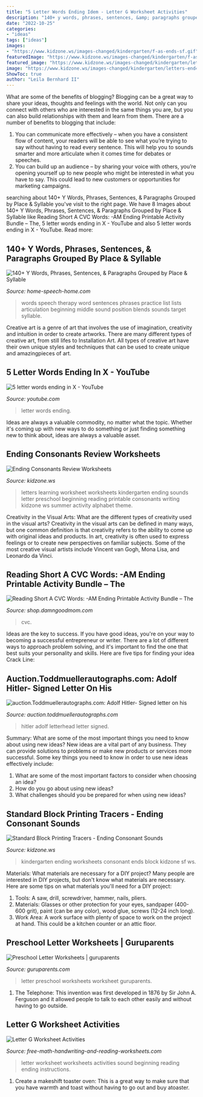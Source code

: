 ```yaml
---
title: "5 Letter Words Ending Idem - Letter G Worksheet Activities"
description: "140+ y words, phrases, sentences, &amp; paragraphs grouped by place &amp; syllable"
date: "2022-10-25"
categories:
- "ideas"
tags: ["ideas"]
images:
- "https://www.kidzone.ws/images-changed/kindergarten/f-as-ends-sf.gif"
featuredImage: "https://www.kidzone.ws/images-changed/kindergarten/f-as-ends-sf.gif"
featured_image: "https://www.kidzone.ws/images-changed/kindergarten/letters-end4.gif"
image: "https://www.kidzone.ws/images-changed/kindergarten/letters-end4.gif"
ShowToc: true
author: "Leila Bernhard II"
---
```



What are some of the benefits of blogging?
Blogging can be a great way to share your ideas, thoughts and feelings with the world. Not only can you connect with others who are interested in the same things you are, but you can also build relationships with them and learn from them. There are a number of benefits to blogging that include: 
1) You can communicate more effectively – when you have a consistent flow of content, your readers will be able to see what you’re trying to say without having to read every sentence. This will help you to sounds smarter and more articulate when it comes time for debates or speeches. 
2) You can build up an audience – by sharing your voice with others, you’re opening yourself up to new people who might be interested in what you have to say. This could lead to new customers or opportunities for marketing campaigns.

	

		
searching about 140+ Y Words, Phrases, Sentences, &amp; Paragraphs Grouped by Place &amp; Syllable you've visit to the right page. We have 8 Images about 140+ Y Words, Phrases, Sentences, &amp; Paragraphs Grouped by Place &amp; Syllable like Reading Short A CVC Words: -AM Ending Printable Activity Bundle – The, 5 letter words ending in X - YouTube and also 5 letter words ending in X - YouTube. Read more:
		
    
## 140+ Y Words, Phrases, Sentences, &amp; Paragraphs Grouped By Place &amp; Syllable

<img loading=lazy src="http://www.home-speech-home.com/images/y-words.png" onerror="this.onerror=null;this.src='https://tse4.mm.bing.net/th?id=OIP.TIwE0Tc2xjfZVu4tO1A7KQHaHa&amp;pid=15.1';" alt="140+ Y Words, Phrases, Sentences, &amp; Paragraphs Grouped by Place &amp; Syllable">

_Source: home-speech-home.com_

>words speech therapy word sentences phrases practice list lists articulation beginning middle sound position blends sounds target syllable. 

	

Creative art is a genre of art that involves the use of imagination, creativity and intuition in order to create artworks. There are many different types of creative art, from still lifes to Installation Art. All types of creative art have their own unique styles and techniques that can be used to create unique and amazingpieces of art.

    
## 5 Letter Words Ending In X - YouTube

<img loading=lazy src="https://i.ytimg.com/vi/uU9f0XKOEhY/maxresdefault.jpg" onerror="this.onerror=null;this.src='https://tse1.mm.bing.net/th?id=OIP.ToavYp-mjRqsvSGOfqf6CAHaEK&amp;pid=15.1';" alt="5 letter words ending in X - YouTube">

_Source: youtube.com_

>letter words ending. 

	

Ideas are always a valuable commodity, no matter what the topic. Whether it's coming up with new ways to do something or just finding something new to think about, ideas are always a valuable asset.

    
## Ending Consonants Review Worksheets

<img loading=lazy src="https://www.kidzone.ws/images-changed/kindergarten/letters-end4.gif" onerror="this.onerror=null;this.src='https://tse3.mm.bing.net/th?id=OIP.QKMiFT35NrSKgrqddkvqdgHaJ3&amp;pid=15.1';" alt="Ending Consonants Review Worksheets">

_Source: kidzone.ws_

>letters learning worksheet worksheets kindergarten ending sounds letter preschool beginning reading printable consonants writing kidzone ws summer activity alphabet theme. 

	

Creativity in the Visual Arts: What are the different types of creativity used in the visual arts?
Creativity in the visual arts can be defined in many ways, but one common definition is that creativity refers to the ability to come up with original ideas and products. In art, creativity is often used to express feelings or to create new perspectives on familiar subjects. Some of the most creative visual artists include Vincent van Gogh, Mona Lisa, and Leonardo da Vinci.

    
## Reading Short A CVC Words: -AM Ending Printable Activity Bundle – The

<img loading=lazy src="https://shop.damngoodmom.com/wp-content/uploads/2020/11/LearntoRead_ShortA_CVCwords_AM-700x1238.png" onerror="this.onerror=null;this.src='https://tse3.mm.bing.net/th?id=OIP.OPGWTPNjLT12V3tjRqMpsgHaNG&amp;pid=15.1';" alt="Reading Short A CVC Words: -AM Ending Printable Activity Bundle – The">

_Source: shop.damngoodmom.com_

>cvc. 

	

Ideas are the key to success. If you have good ideas, you're on your way to becoming a successful entrepreneur or writer. There are a lot of different ways to approach problem solving, and it's important to find the one that best suits your personality and skills. Here are five tips for finding your idea Crack Line:

    
## Auction.Toddmuellerautographs.com: Adolf Hitler- Signed Letter On His

<img loading=lazy src="http://photos.auctionanything.com/x/264/f2723.jpg" onerror="this.onerror=null;this.src='https://tse2.mm.bing.net/th?id=OIP.EroUCgy3b5qFn4RwQpZtiwHaFF&amp;pid=15.1';" alt="auction.Toddmuellerautographs.com: Adolf Hitler- Signed letter on his">

_Source: auction.toddmuellerautographs.com_

>hitler adolf letterhead letter signed. 

	

Summary: What are some of the most important things you need to know about using new ideas?
New ideas are a vital part of any business. They can provide solutions to problems or make new products or services more successful. Some key things you need to know in order to use new ideas effectively include:
1. What are some of the most important factors to consider when choosing an idea?
2. How do you go about using new ideas?
3. What challenges should you be prepared for when using new ideas?

    
## Standard Block Printing Tracers - Ending Consonant Sounds

<img loading=lazy src="https://www.kidzone.ws/images-changed/kindergarten/f-as-ends-sf.gif" onerror="this.onerror=null;this.src='https://tse3.mm.bing.net/th?id=OIP.51MTAB29MqHh7ElYBWDrOgHaJ3&amp;pid=15.1';" alt="Standard Block Printing Tracers - Ending Consonant Sounds">

_Source: kidzone.ws_

>kindergarten ending worksheets consonant ends block kidzone sf ws. 

	

Materials: What materials are necessary for a DIY project?
Many people are interested in DIY projects, but don't know what materials are necessary. Here are some tips on what materials you'll need for a DIY project:
1. Tools: A saw, drill, screwdriver, hammer, nails, pliers.
2. Materials: Glasses or other protection for your eyes, sandpaper (400-600 grit), paint (can be any color), wood glue, screws (12-24 inch long).
3. Work Area: A work surface with plenty of space to work on the project at hand. This could be a kitchen counter or an attic floor.

    
## Preschool Letter Worksheets | Guruparents

<img loading=lazy src="http://www.guruparents.com/image-files/preschool-letter-worksheet-f.png" onerror="this.onerror=null;this.src='https://tse2.mm.bing.net/th?id=OIP.tiDyHVyZbcqV6LsbTKlQUQHaKd&amp;pid=15.1';" alt="Preschool Letter Worksheets | guruparents">

_Source: guruparents.com_

>letter preschool worksheets worksheet guruparents. 

	

1. The Telephone: This invention was first developed in 1876 by Sir John A. Ferguson and it allowed people to talk to each other easily and without having to go outside.

    
## Letter G Worksheet Activities

<img loading=lazy src="https://www.free-math-handwriting-and-reading-worksheets.com/images/letter-g-worksheet-5.jpg" onerror="this.onerror=null;this.src='https://tse2.mm.bing.net/th?id=OIP.4ehQqkCObmGPuhVbG70tvAHaKL&amp;pid=15.1';" alt="Letter G Worksheet Activities">

_Source: free-math-handwriting-and-reading-worksheets.com_

>letter worksheet worksheets activities sound beginning reading ending instructions. 

	

1. Create a makeshift toaster oven: This is a great way to make sure that you have warmth and toast without having to go out and buy atoaster.

